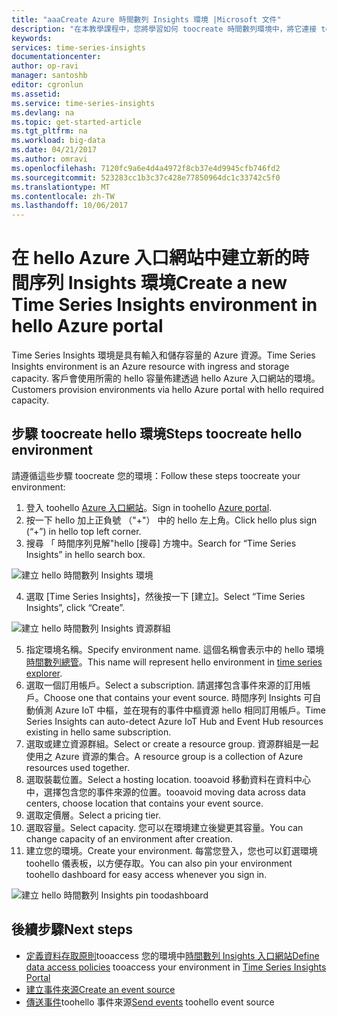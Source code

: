 ```yaml
---
title: "aaaCreate Azure 時間數列 Insights 環境 |Microsoft 文件"
description: "在本教學課程中，您將學習如何 toocreate 時間數列環境中，將它連接 tooan 事件來源和準備 tooanalyze 事件資料，以分鐘為單位。"
keywords: 
services: time-series-insights
documentationcenter: 
author: op-ravi
manager: santoshb
editor: cgronlun
ms.assetid: 
ms.service: time-series-insights
ms.devlang: na
ms.topic: get-started-article
ms.tgt_pltfrm: na
ms.workload: big-data
ms.date: 04/21/2017
ms.author: omravi
ms.openlocfilehash: 7120fc9a6e4d4a4972f8cb37e4d9945cfb746fd2
ms.sourcegitcommit: 523283cc1b3c37c428e77850964dc1c33742c5f0
ms.translationtype: MT
ms.contentlocale: zh-TW
ms.lasthandoff: 10/06/2017
---
```

# <a name="create-a-new-time-series-insights-environment-in-hello-azure-portal"></a><span data-ttu-id="863c5-103">在 hello Azure 入口網站中建立新的時間序列 Insights 環境</span><span class="sxs-lookup"><span data-stu-id="863c5-103">Create a new Time Series Insights environment in hello Azure portal</span></span>

<span data-ttu-id="863c5-104">Time Series Insights 環境是具有輸入和儲存容量的 Azure 資源。</span><span class="sxs-lookup"><span data-stu-id="863c5-104">Time Series Insights environment is an Azure resource with ingress and storage capacity.</span></span> <span data-ttu-id="863c5-105">客戶會使用所需的 hello 容量佈建透過 hello Azure 入口網站的環境。</span><span class="sxs-lookup"><span data-stu-id="863c5-105">Customers provision environments via hello Azure portal with hello required capacity.</span></span>

## <a name="steps-toocreate-hello-environment"></a><span data-ttu-id="863c5-106">步驟 toocreate hello 環境</span><span class="sxs-lookup"><span data-stu-id="863c5-106">Steps toocreate hello environment</span></span>

<span data-ttu-id="863c5-107">請遵循這些步驟 toocreate 您的環境：</span><span class="sxs-lookup"><span data-stu-id="863c5-107">Follow these steps toocreate your environment:</span></span>

1.  <span data-ttu-id="863c5-108">登入 toohello [Azure 入口網站](https://portal.azure.com)。</span><span class="sxs-lookup"><span data-stu-id="863c5-108">Sign in toohello [Azure portal](https://portal.azure.com).</span></span>
2.  <span data-ttu-id="863c5-109">按一下 hello 加上正負號 （"+"） 中的 hello 左上角。</span><span class="sxs-lookup"><span data-stu-id="863c5-109">Click hello plus sign (“+”) in hello top left corner.</span></span>
3.  <span data-ttu-id="863c5-110">搜尋 「 時間序列見解"hello [搜尋] 方塊中。</span><span class="sxs-lookup"><span data-stu-id="863c5-110">Search for “Time Series Insights” in hello search box.</span></span>

  ![建立 hello 時間數列 Insights 環境](media/get-started/getstarted-create-environment1.png)

4.  <span data-ttu-id="863c5-112">選取 [Time Series Insights]，然後按一下 [建立]。</span><span class="sxs-lookup"><span data-stu-id="863c5-112">Select “Time Series Insights”, click “Create”.</span></span>

  ![建立 hello 時間數列 Insights 資源群組](media/get-started/getstarted-create-environment2.png)

5.  <span data-ttu-id="863c5-114">指定環境名稱。</span><span class="sxs-lookup"><span data-stu-id="863c5-114">Specify environment name.</span></span> <span data-ttu-id="863c5-115">這個名稱會表示中的 hello 環境[時間數列總管](https://insights.timeseries.azure.com)。</span><span class="sxs-lookup"><span data-stu-id="863c5-115">This name will represent hello environment in [time series explorer](https://insights.timeseries.azure.com).</span></span>
6.  <span data-ttu-id="863c5-116">選取一個訂用帳戶。</span><span class="sxs-lookup"><span data-stu-id="863c5-116">Select a subscription.</span></span> <span data-ttu-id="863c5-117">請選擇包含事件來源的訂用帳戶。</span><span class="sxs-lookup"><span data-stu-id="863c5-117">Choose one that contains your event source.</span></span> <span data-ttu-id="863c5-118">時間序列 Insights 可自動偵測 Azure IoT 中樞，並在現有的事件中樞資源 hello 相同訂用帳戶。</span><span class="sxs-lookup"><span data-stu-id="863c5-118">Time Series Insights can auto-detect Azure IoT Hub and Event Hub resources existing in hello same subscription.</span></span>
7.  <span data-ttu-id="863c5-119">選取或建立資源群組。</span><span class="sxs-lookup"><span data-stu-id="863c5-119">Select or create a resource group.</span></span> <span data-ttu-id="863c5-120">資源群組是一起使用之 Azure 資源的集合。</span><span class="sxs-lookup"><span data-stu-id="863c5-120">A resource group is a collection of Azure resources used together.</span></span>
8.  <span data-ttu-id="863c5-121">選取裝載位置。</span><span class="sxs-lookup"><span data-stu-id="863c5-121">Select a hosting location.</span></span> <span data-ttu-id="863c5-122">tooavoid 移動資料在資料中心中，選擇包含您的事件來源的位置。</span><span class="sxs-lookup"><span data-stu-id="863c5-122">tooavoid moving data across data centers, choose location that contains your event source.</span></span>
9.  <span data-ttu-id="863c5-123">選取定價層。</span><span class="sxs-lookup"><span data-stu-id="863c5-123">Select a pricing tier.</span></span>
10. <span data-ttu-id="863c5-124">選取容量。</span><span class="sxs-lookup"><span data-stu-id="863c5-124">Select capacity.</span></span> <span data-ttu-id="863c5-125">您可以在環境建立後變更其容量。</span><span class="sxs-lookup"><span data-stu-id="863c5-125">You can change capacity of an environment after creation.</span></span>
11. <span data-ttu-id="863c5-126">建立您的環境。</span><span class="sxs-lookup"><span data-stu-id="863c5-126">Create your environment.</span></span> <span data-ttu-id="863c5-127">每當您登入，您也可以釘選環境 toohello 儀表板，以方便存取。</span><span class="sxs-lookup"><span data-stu-id="863c5-127">You can also pin your environment toohello dashboard for easy access whenever you sign in.</span></span>

  ![建立 hello 時間數列 Insights pin toodashboard](media/get-started/getstarted-create-environment3.png)

## <a name="next-steps"></a><span data-ttu-id="863c5-129">後續步驟</span><span class="sxs-lookup"><span data-stu-id="863c5-129">Next steps</span></span>

* <span data-ttu-id="863c5-130">[定義資料存取原則](time-series-insights-data-access.md)tooaccess 您的環境中[時間數列 Insights 入口網站](https://insights.timeseries.azure.com)</span><span class="sxs-lookup"><span data-stu-id="863c5-130">[Define data access policies](time-series-insights-data-access.md) tooaccess your environment in [Time Series Insights Portal](https://insights.timeseries.azure.com)</span></span>
* [<span data-ttu-id="863c5-131">建立事件來源</span><span class="sxs-lookup"><span data-stu-id="863c5-131">Create an event source</span></span>](time-series-insights-add-event-source.md)
* <span data-ttu-id="863c5-132">[傳送事件](time-series-insights-send-events.md)toohello 事件來源</span><span class="sxs-lookup"><span data-stu-id="863c5-132">[Send events](time-series-insights-send-events.md) toohello event source</span></span>
